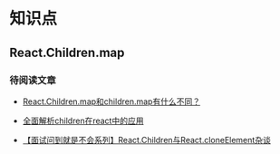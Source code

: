 # 知识点

## React.Children.map

### 待阅读文章

- [React.Children.map和children.map有什么不同？](https://cloud.tencent.com/developer/ask/214065)
- [全面解析children在react中的应用](https://github.com/ybning/blog/issues/19)

- [【面试问到就是不会系列】React.Children与React.cloneElement杂谈](https://juejin.im/post/5db957e2f265da4d1b51cc2c)